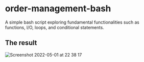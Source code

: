 # order-management-bash

A simple bash script exploring fundamental functionalities such as functions, I/O, loops, and conditional statements.

## The result

![Screenshot 2022-05-01 at 22 38 17](https://user-images.githubusercontent.com/93223563/166165604-eaa389b9-d3de-44af-8964-f743ac673583.png)
